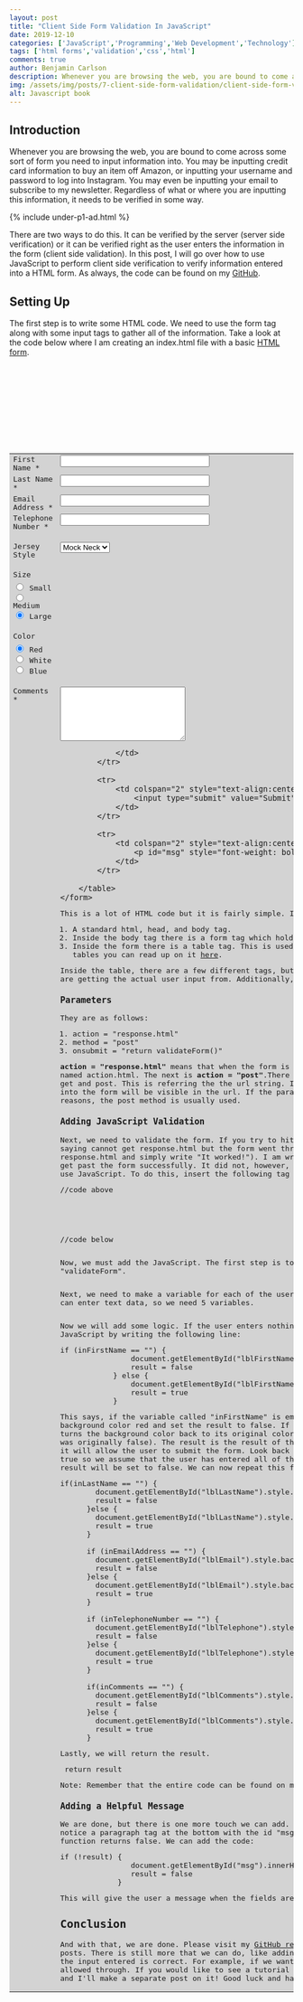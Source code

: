 ```yaml
---
layout: post
title: "Client Side Form Validation In JavaScript"
date: 2019-12-10
categories: ['JavaScript','Programming','Web Development','Technology']
tags: ['html forms','validation','css','html']
comments: true
author: Benjamin Carlson
description: Whenever you are browsing the web, you are bound to come across some sort of form you need to input information into. You may be inputting credit card information to buy an item off Amazon, or inputting
img: /assets/img/posts/7-client-side-form-validation/client-side-form-validation.jpeg
alt: Javascript book
---
```


## Introduction
Whenever you are browsing the web, you are bound to come across some sort of form you need to input information into. You may be inputting credit card information to buy an item off Amazon, or inputting your username and password to log into Instagram. You may even be inputting your email to subscribe to my newsletter. Regardless of what or where you are inputting this information, it needs to be verified in some way.

{% include under-p1-ad.html %}

There are two ways to do this. It can be verified by the server (server side verification) or it can be verified right as the user enters the information in the form (client side validation). In this post, I will go over how to use JavaScript to perform client side verification to verify information entered into a HTML form. As always, the code can be found on my [GitHub](https://github.com/bjcarlson42/blog-website-code/tree/master/JavaScript%20Form%20Validation).

## Setting Up

The first step is to write some HTML code. We need to use the form tag along with some input tags to gather all of the information. Take a look at the code below where I am creating an index.html file with a basic [HTML form](https://www.w3schools.com/html/html_forms.asp).

<pre class="theme:github lang:xhtml mark:6 decode:true"><html>
<head>
    <title>JavaScript Form Validation</title>
</head>
<body>
    <form action="response.html" medhod="post" onsubmit="return validateForm()">

        <table width="450px" style="background-color: lightgray">

            <tr>
                <td valign="top">
                    <label for="first_name" id="lblFirstName">First Name *</label>
                </td>
                <td valign="top">
                    <input type="text" name="first_name" id="firstName" maxlength="50" size="30">
                </td>
            </tr>

            <tr>
                <td valign="top">
                    <label for="last_name" id="lblLastName">Last Name *</label>
                </td>
                <td valign="top">
                    <input type="text" name="last_name" id="lastName" maxlength="50" size="30">
                </td>
            </tr>

            <tr>
                <td valign="top">
                    <label for="email" id="lblEmail">Email Address *</label>
                </td>
                <td valign="top">
                    <input type="text" name="email" id="emailAddress" maxlength="80" size="30">
                </td>
            </tr>

            <tr>
                <td valign="top">
                    <label for="telephone" id="lblTelephone">Telephone Number *</label>
                </td>
                <td valign="top">
                    <input type="text" name="telephone" id="telephoneNumber" maxlength="30" size="30">
                </td>
            </tr>

            <tr>
                <td valign="top">
                    <br>
                    <label>Jersey Style</label>
                </td>
                <td valign="top">
                    <br>
                    <select name="style">
                        <option value="Collar">Collar</option>
                        <option value="Mock Neck" selected>Mock Neck</option>
                        <option value="T-Shirt">T-Shirt</option>
                    </select>
                </td>
            </tr>

            <tr>
                <td valign="top">
                    <br>
                    <label>Size</label>
                </td>
            </tr>
            <tr>
                <td valign="top">
                    <input type="radio" name="size" value="Small"> Small<br>
                    <input type="radio" name="size" value="Medium"> Medium<br>
                    <input type="radio" name="size" value="Large" checked> Large<br>
                </td>
            </tr>

            <tr>
                <td valign="top">
                    <br>
                    <label>Color</label>
                </td>
            </tr>
            <tr>
                <td valign="top">
                    <input type="radio" name="color" value="Red" checked> Red<br>
                    <input type="radio" name="color" value="white"> White <br>
                    <input type="radio" name="color" value="Blue"> Blue<br>
                </td>
            </tr>

            <tr>
                <td valign="top">
                    <br>
                    <label for="comments" id="lblComments">Comments *</label>
                </td>
                <td valign="top">
                    <br>
                    <textarea name="comments" id="comments" maxlength="1000" cols="25" rows="6"></textarea>
                </td>
            </tr>

            <tr>
                <td colspan="2" style="text-align:center">
                    <input type="submit" value="Submit">
                </td>
            </tr>

            <tr>
                <td colspan="2" style="text-align:center">
                    <p id="msg" style="font-weight: bold; color: red;"></p>
                </td>
            </tr>

        </table>
    </form>
</body>
</html></pre>

This is a lot of HTML code but it is fairly simple. It consists of the following elements:

1.  A standard html, head, and body tag.
2.  Inside the body tag there is a form tag which holds all of the input fields.
3.  Inside the form there is a table tag. This is used for the layout. If you don't know much about html tables you can read up on it [here](https://www.geeksforgeeks.org/html-tables/).

Inside the table, there are a few different tags, but the important one is the input tag. This is where we are getting the actual user input from. Additionally, on line 6, we see 3 important parameters.

### Parameters

They are as follows:

1.  action = "response.html"
2.  method = "post"
3.  onsubmit = "return validateForm()"

**action = "response.html"** means that when the form is submitted successfully, it will redirect to a page named action.html. The next is **action = "post"**.There are two commonly used action parameters for forms - get and post. This is referring the the url string. If the parameter is get, all of the information entered into the form will be visible in the url. If the parameter is post, it will not be visible. For security reasons, the post method is usually used.

### Adding JavaScript Validation

Next, we need to validate the form. If you try to hit submit now, it will "work" (you will get an error saying cannot get response.html but the form went through. For completeness, you can create a file names response.html and simply write "It worked!"). I am writing "worked" in parentheses because we were able to get past the form successfully. It did not, however, validate the input in any way. To do that, we need to use JavaScript. To do this, insert the following tag underneath the first body tag:

<pre class="theme:github lang:js decode:true ">//code above

<body>
    <script>
    //JavaScript Validation will go here.
    </script>

//code below</pre>

Now, we must add the JavaScript. The first step is to declare a function. We will name this function "validateForm".

<pre class="theme:github lang:js mark:2-4 decode:true "><script>
        function validateForm() {

        }
    </script></pre>

Next, we need to make a variable for each of the users input. In this case, we have 5 places where the user can enter text data, so we need 5 variables.

<pre class="theme:github lang:js mark:3-7 decode:true"><script>
        function validateForm() {
            inFirstName = document.getElementById("firstName").value
            inLastName = document.getElementById("lastName").value
            inEmailAddress = document.getElementById("emailAddress").value
            inTelephoneNumber = document.getElementById("telephoneNumber").value
            inComments = document.getElementById("comments").value
            result = true
        }
    </script></pre>

Now we will add some logic. If the user enters nothing, we want to give them an error. We show this in JavaScript by writing the following line:

<pre class="theme:github lang:js decode:true ">if (inFirstName == "") {
                document.getElementById("lblFirstName").style.backgroundColor = "red"
                result = false
            } else { 
                document.getElementById("lblFirstName").style.backgroundColor = "lightgrey"
                result = true
            }</pre>

This says, if the variable called "inFirstName" is empty (the user entered nothing), then turn the background color red and set the result to false. If that is true, the else statement is executed. This turns the background color back to its original color and sets the result to true (important if the result was originally false). The result is the result of the function. If the overall function executes as true, it will allow the user to submit the form. Look back at the 4th code block. Here, we set the function to true so we assume that the user has entered all of the correct information. If the user enters nothing, the result will be set to false. We can now repeat this for the remaining input fields.

<pre class="theme:github lang:js decode:true ">if(inLastName == "") {
        document.getElementById("lblLastName").style.backgroundColor="red"
        result = false
      }else {
        document.getElementById("lblLastName").style.backgroundColor = "lightgrey"
        result = true
      }

      if (inEmailAddress == "") {
        document.getElementById("lblEmail").style.backgroundColor = "red"
        result = false
      }else {
        document.getElementById("lblEmail").style.backgroundColor = "lightgrey"
        result = true
      }  

      if (inTelephoneNumber == "") {
        document.getElementById("lblTelephone").style.backgroundColor = "red"
        result = false
      }else {
        document.getElementById("lblTelephone").style.backgroundColor = "lightgrey"
        result = true
      }

      if(inComments == "") {
        document.getElementById("lblComments").style.backgroundColor = "red"
        result = false
      }else {
        document.getElementById("lblComments").style.backgroundColor = "lightgrey"
        result = true
      }</pre>

Lastly, we will return the result.

<pre class="theme:github lang:js decode:true "> return result</pre>

Note: Remember that the entire code can be found on my [GitHub](https://github.com/bjcarlson42/blog-website-code/tree/master/JavaScript%20Form%20Validation).

### Adding a Helpful Message

We are done, but there is one more touch we can add. If you look back to the first code snippet, you will notice a paragraph tag at the bottom with the id "msg". This can be used to display a message if the function returns false. We can add the code:

<pre class="theme:github lang:js decode:true">if (!result) {
                document.getElementById("msg").innerHTML = "Please enter valid data in highlighted fields."
                result = false
             }</pre>

This will give the user a message when the fields are not entered.

## Conclusion

And with that, we are done. Please visit my [GitHub repo](https://github.com/bjcarlson42/blog-website-code/tree/master/JavaScript%20Form%20Validation) for the completed code for this post and other posts. There is still more that we can do, like adding regular expressions or HTML validation to make sure the input entered is correct. For example, if we want a phone number entered, we don't want text to be allowed through. If you would like to see a tutorial like this in the future, leave a comment on this post and I'll make a separate post on it! Good luck and happy coding!
